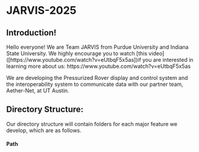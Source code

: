 # JARVIS-2025

<h2>Introduction!</h2>
Hello everyone! We are Team JARVIS from Purdue University and Indiana State University. 
We highly encourage you to watch [this video]([https://www.youtube.com/watch?v=eUtbqF5x5as])if you are interested in learning more about us: https://www.youtube.com/watch?v=eUtbqF5x5as 

We are developing the Pressurized Rover display and control system and the interoperability system to communicate data with our partner team, Aether-Net, at UT Austin. 

<h2>Directory Structure:</h2>
Our directory structure will contain folders for each major feature we develop, which are as follows. 
<h4>Path</h4>
